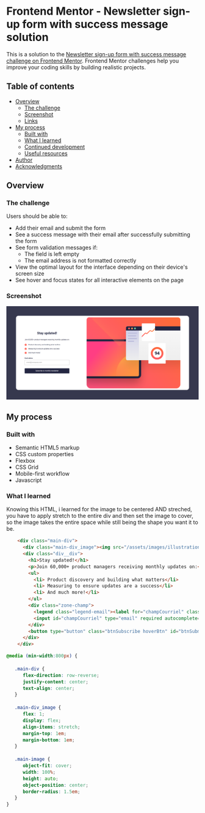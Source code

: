 # Frontend Mentor - Newsletter sign-up form with success message solution

This is a solution to the [Newsletter sign-up form with success message challenge on Frontend Mentor](https://www.frontendmentor.io/challenges/newsletter-signup-form-with-success-message-3FC1AZbNrv). Frontend Mentor challenges help you improve your coding skills by building realistic projects. 

## Table of contents

- [Overview](#overview)
  - [The challenge](#the-challenge)
  - [Screenshot](#screenshot)
  - [Links](#links)
- [My process](#my-process)
  - [Built with](#built-with)
  - [What I learned](#what-i-learned)
  - [Continued development](#continued-development)
  - [Useful resources](#useful-resources)
- [Author](#author)
- [Acknowledgments](#acknowledgments)


## Overview

### The challenge

Users should be able to:

- Add their email and submit the form
- See a success message with their email after successfully submitting the form
- See form validation messages if:
  - The field is left empty
  - The email address is not formatted correctly
- View the optimal layout for the interface depending on their device's screen size
- See hover and focus states for all interactive elements on the page

### Screenshot

![](/Screenshot%202025-05-19%20143557.png)

## My process

### Built with

- Semantic HTML5 markup
- CSS custom properties
- Flexbox
- CSS Grid
- Mobile-first workflow
- Javascript

### What I learned

Knowing this HTML, i learned for the image to be centered AND streched, you have to apply stretch to the entire div and then set the image to cover, so the image takes the entire space while still being the shape you want it to be.

```html
    <div class="main-div">
      <div class="main-div_image"><img src="/assets/images/illustration-sign-up-mobile.svg" alt="Illustration Sign Up" class="main-image"></div>
      <div class="div__div">
        <h1>Stay updated!</h1>
        <p>Join 60,000+ product managers receiving monthly updates on:</p>
        <ul>
          <li> Product discovery and building what matters</li>
          <li> Measuring to ensure updates are a success</li>
          <li> And much more!</li>
        </ul>
        <div class="zone-champ">
          <legend class="legend-email"><label for="champCourriel" class="email-adress">Email address</label> <span id="erreurCourriel" class="zone-champ__message-erreur email-adress"></span></legend>
          <input id="champCourriel" type="email" required autocomplete="email" alt="Courriel" placeholder="email@company.com" class="champCourriel" pattern="/^\w+([\.-]?\w+)*@\w+([\.-]?\w+)*(\.\w{2,3})+$"/>
        </div>
        <button type="button" class="btnSubscribe hoverBtn" id="btnSubmit">Subscribe to monthly newsletter</button>
      </div>
    </div>
```
```css
@media (min-width:800px) {

   .main-div {
      flex-direction: row-reverse;
      justify-content: center;
      text-align: center;
   }

   .main-div_image {
      flex: 1;
      display: flex;
      align-items: stretch;
      margin-top: 1em;
      margin-bottom: 1em;
   }

   .main-image {
      object-fit: cover;
      width: 100%;
      height: auto;
      object-position: center;
      border-radius: 1.5em;
   }
}
```
